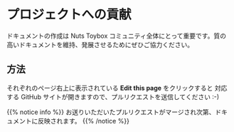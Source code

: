 # プロジェクトへの貢献

ドキュメントの作成は Nuts Toybox コミュニティ全体にとって重要です。質の高いドキュメントを維持、発展させるためにぜひご協力ください。

## 方法

それぞれのページ右上に表示されている **Edit this page** をクリックすると 対応する GitHub サイトが開きますので、プルリクエストを送信してください :-) 

{{% notice info %}}
お送りいただいたプルリクエストがマージされ次第、ドキュメントに反映されます。
{{% /notice %}}